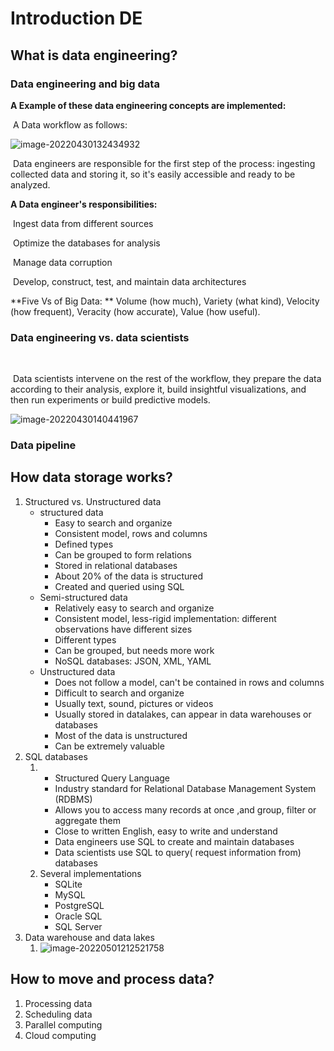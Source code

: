 

# Introduction DE

## **What is data engineering?**

### Data engineering and big data

**A Example of these data engineering concepts are implemented:**

​		A Data workflow as follows: 

![image-20220430132434932](https://github.com/YimingXu1/DS-notes/tree/main/DataCamp-DE-Python/img/intro1.png)

​		Data engineers are responsible for the first step of the process: ingesting collected data and storing it, so it's easily accessible and ready to be analyzed.



**A Data engineer's responsibilities:**

​		Ingest data from different sources

​		Optimize the databases for analysis

​		Manage data corruption

​		Develop, construct, test, and maintain data architectures



**Five Vs of Big Data: ** Volume (how much), Variety (what kind), Velocity (how frequent), Veracity 		(how accurate), Value (how useful).



### Data engineering vs. data scientists

​		

​		Data scientists intervene on the rest of the workflow, they prepare the data according to their analysis, explore it, build insightful visualizations, and then run experiments or build predictive models. 

![image-20220430140441967](https://github.com/YimingXu1/DS-notes/tree/main/DataCamp-DE-Python/img/intro2.png)

### Data pipeline





## **How data storage works?**

1. Structured vs. Unstructured data
   - structured data
     - Easy to search and organize
     - Consistent model, rows and columns
     - Defined types
     - Can be grouped to form relations
     - Stored in relational databases
     - About 20% of the data is structured
     - Created and queried using SQL
   - Semi-structured data
     - Relatively easy to search and organize
     - Consistent model, less-rigid implementation: different observations have different sizes 
     - Different types
     - Can be grouped, but needs more work
     - NoSQL databases: JSON, XML, YAML
   - Unstructured data
     - Does not follow a model, can't be contained in rows and columns
     - Difficult to search and organize
     - Usually text, sound, pictures or videos
     - Usually stored in datalakes, can appear in data warehouses or databases
     - Most of the data is unstructured
     - Can be extremely valuable
2. SQL databases
   1. - Structured Query Language
      - Industry standard for Relational Database Management System (RDBMS)
      - Allows you to access many records at once ,and group, filter or aggregate them
      - Close to written English, easy to write and understand
      - Data engineers use SQL to create and maintain databases
      - Data scientists use SQL to query( request information from) databases
   2. Several implementations
      - SQLite
      - MySQL
      - PostgreSQL
      - Oracle SQL
      - SQL Server
3. Data warehouse and data lakes
   1. ![image-20220501212521758](https://github.com/YimingXu1/DS-notes/tree/main/DataCamp-DE-Python/img/intro3.png)



## **How to move and process data?**

1. Processing data
2. Scheduling data
3. Parallel computing
4. Cloud computing